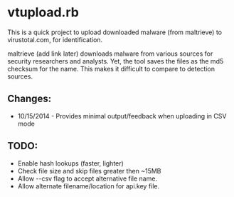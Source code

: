 <h1>vtupload.rb</h1>

<p>This is a quick project to upload downloaded malware (from maltrieve) to virustotal.com, for identification.</p>

<p>maltrieve (add link later) downloads malware from various sources for security researchers and analysts.  Yet, the tool
saves the files as the md5 checksum for the name.  This makes it difficult to compare to detection sources.</p>

<h2>Changes:</h2>
<ul>
	<li>10/15/2014 - Provides minimal output/feedback when uploading in CSV mode</li>
</ul>
<h2>TODO:</h2>
<ul>
	<li>Enable hash lookups (faster, lighter)</li>
	<li>Check file size and skip files greater then ~15MB</li>
	<li>Allow --csv flag to accept alternative file name.</li>
	<li>Allow alternate filename/location for api.key file.</li>
</ul>
